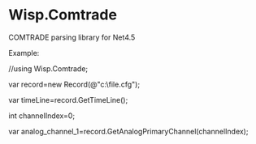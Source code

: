 # Wisp.Comtrade
COMTRADE parsing library for Net4.5

Example:

//using Wisp.Comtrade;

var record=new Record(@"c:\file.cfg");

var timeLine=record.GetTimeLine();

int channelIndex=0;

var analog_channel_1=record.GetAnalogPrimaryChannel(channelIndex);
